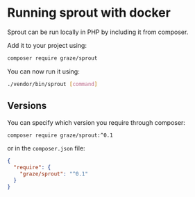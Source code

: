 # Running sprout with docker

Sprout can be run locally in PHP by including it from composer.

Add it to your project using:

```bash
composer require graze/sprout
```

You can now run it using:

```bash
./vendor/bin/sprout [command]
```

## Versions

You can specify which version you require through composer:

```bash
composer require graze/sprout:^0.1
```

or in the `composer.json` file:

```json
{
  "require": {
    "graze/sprout": "^0.1"
  }
}
```
